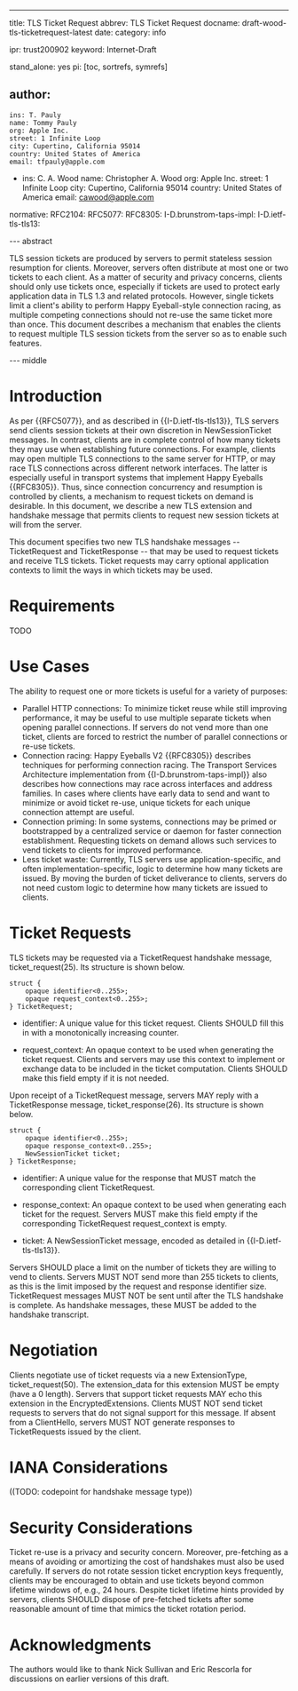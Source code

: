 ---
title: TLS Ticket Request
abbrev: TLS Ticket Request
docname: draft-wood-tls-ticketrequest-latest
date:
category: info

ipr: trust200902
keyword: Internet-Draft

stand_alone: yes
pi: [toc, sortrefs, symrefs]

author:
  -
    ins: T. Pauly
    name: Tommy Pauly
    org: Apple Inc.
    street: 1 Infinite Loop
    city: Cupertino, California 95014
    country: United States of America
    email: tfpauly@apple.com
  -
    ins: C. A. Wood
    name: Christopher A. Wood
    org: Apple Inc.
    street: 1 Infinite Loop
    city: Cupertino, California 95014
    country: United States of America
    email: cawood@apple.com

normative:
  RFC2104:
  RFC5077:
  RFC8305:
  I-D.brunstrom-taps-impl:
  I-D.ietf-tls-tls13:

--- abstract

TLS session tickets are produced by servers to permit stateless session resumption for clients. 
Moreover, servers often distribute at most one or two tickets to each client. As a matter
of security and privacy concerns, clients should only use tickets once, especially if 
tickets are used to protect early application data in TLS 1.3 and related protocols. 
However, single tickets limit a client's ability to perform Happy Eyeball-style connection racing, 
as multiple competing connections should not re-use the same ticket more than once. 
This document describes a mechanism that enables the clients to request multiple TLS 
session tickets from the server so as to enable such features.

--- middle

# Introduction

As per {{RFC5077}}, and as described in {{I-D.ietf-tls-tls13}}, 
TLS servers send clients session tickets at their own discretion in NewSessionTicket messages. 
In contrast, clients are in complete control of how many tickets they may use when establishing 
future connections. For example, clients may open multiple TLS connections to the same server
for HTTP, or may race TLS connections across different network interfaces. 
The latter is especially useful in transport systems that implement Happy Eyeballs {{RFC8305}}.
Thus, since connection concurrency and resumption is controlled by clients, a mechanism to request 
tickets on demand is desirable. In this document, we describe a new TLS extension and handshake 
message that permits clients to request new session tickets at will from the server.

This document specifies two new  TLS handshake messages -- TicketRequest and TicketResponse -- 
that may be used to request tickets and receive TLS tickets. Ticket requests may carry optional 
application contexts to limit the ways in which tickets may be used.

# Requirements

TODO

# Use Cases

The ability to request one or more tickets is useful for a variety of purposes:

- Parallel HTTP connections: To minimize ticket reuse while still improving performance, it may
be useful to use multiple separate tickets when opening parallel connections. If servers do not
vend more than one ticket, clients are forced to restrict the number of parallel connections
or re-use tickets. 
- Connection racing: Happy Eyeballs V2 {{RFC8305}} describes techniques for performing connection
racing. The Transport Services Architecture implementation from {{I-D.brunstrom-taps-impl}} also describes how 
connections may race across interfaces and address families. In cases where clients have early
data to send and want to minimize or avoid ticket re-use, unique tickets for each unique
connection attempt are useful.
- Connection priming: In some systems, connections may be primed or bootstrapped by a centralized
service or daemon for faster connection establishment. Requesting tickets on demand allows such
services to vend tickets to clients for improved performance.
- Less ticket waste: Currently, TLS servers use application-specific, and often implementation-specific,
logic to determine how many tickets are issued. By moving the burden of ticket deliverance to clients,
servers do not need custom logic to determine how many tickets are issued to clients.

# Ticket Requests

TLS tickets may be requested via a TicketRequest handshake message, ticket_request(25). 
Its structure is shown below.

~~~
struct {
    opaque identifier<0..255>;
    opaque request_context<0..255>;
} TicketRequest;
~~~

- identifier: A unique value for this ticket request. Clients SHOULD fill this in with
a monotonically increasing counter.

- request_context: An opaque context to be used when generating the ticket request.
Clients and servers may use this context to implement or exchange data to be included in the
ticket computation. Clients SHOULD make this field empty if it is not needed.

Upon receipt of a TicketRequest message, servers MAY reply with a TicketResponse message,
ticket_response(26). Its structure is shown below.

~~~
struct {
    opaque identifier<0..255>;
    opaque response_context<0..255>;
    NewSessionTicket ticket;
} TicketResponse;
~~~

- identifier: A unique value for the response that MUST match the corresponding client
TicketRequest.

- response_context: An opaque context to be used when generating each ticket for the request.
Servers MUST make this field empty if the corresponding TicketRequest request_context is empty.

- ticket: A NewSessionTicket message, encoded as detailed in {{I-D.ietf-tls-tls13}}. 

Servers SHOULD place a limit on the number of tickets they are willing to vend to clients. Servers
MUST NOT send more than 255 tickets to clients, as this is the limit imposed by the request and 
response identifier size. TicketRequest messages MUST NOT be sent until after the TLS handshake 
is complete. As handshake messages, these MUST be added to the handshake transcript.

# Negotiation 

Clients negotiate use of ticket requests via a new ExtensionType, ticket_request(50). 
The extension_data for this extension MUST be empty (have a 0 length). Servers that support ticket 
requests MAY echo this extension in the EncryptedExtensions. Clients MUST NOT send ticket requests to servers
that do not signal support for this message. If absent from a ClientHello, servers MUST NOT generate 
responses to TicketRequests issued by the client.

# IANA Considerations

((TODO: codepoint for handshake message type))

# Security Considerations

Ticket re-use is a privacy and security concern. Moreover, pre-fetching as a means of
avoiding or amortizing the cost of handshakes must also be used carefully. If servers
do not rotate session ticket encryption keys frequently, clients may be encouraged to obtain
and use tickets beyond common lifetime windows of, e.g., 24 hours. Despite ticket lifetime
hints provided by servers, clients SHOULD dispose of pre-fetched tickets after some reasonable
amount of time that mimics the ticket rotation period. 

# Acknowledgments

The authors would like to thank Nick Sullivan and Eric Rescorla for discussions on earlier 
versions of this draft.
